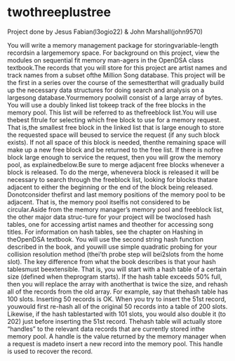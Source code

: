 # twothreeplustree
Project done by Jesus Fabian(l3ogio22) & John Marshall(john9570)


You will write a memory management package for storingvariable-length recordsin a largememory space.  For background on this project, view the modules on sequential fit memory man-agers in the OpenDSA class textbook.The records that you will store for this project are artist names and track names from a subset ofthe Million Song database.  This project will be the first in a series over the course of the semestterthat will gradually build up the necessary data structures for doing search and analysis on a largesong database.Yourmemory poolwill consist of a large array of bytes.  You will use a doubly linked list tokeep track of the free blocks in the memory pool.  This list will be referred to as thefreeblock list.You will use thebest fitrule for selecting which free block to use for a memory request.  That is,the smallest free block in the linked list that is large enough to store the requested space will beused to service the request (if any such block exists).  If not all space of this block is needed, thenthe remaining space will make up a new free block and be returned to the free list.  If there is nofree block large enough to service the request, then you will grow the memory pool, as explainedbelow.Be sure to merge adjacent free blocks whenever a block is released.  To do the merge, whenevera block is released it will be necessary to search through the freeblock list, looking for blocks thatare adjacent to either the beginning or the end of the block being released.  Donotconsider thefirst and last memory positions of the memory pool to be adjacent.  That is, the memory pool itselfis not considered to be circular.Aside from the memory manager’s memory pool and freeblock list, the other major data struc-ture  for  your  project  will  be  twoclosed  hash  tables,  one  for  accessing  artist  names  and  theother for accessing song titles.  For information on hash tables, see the chapter on Hashing in theOpenDSA textbook.  You will use the second string hash function described in the book, and youwill use simple quadratic probing for your collision resolution method (thei’th probe step will bei2slots from the home slot).  The key difference from what the book describes is that your hash tablesmust beextensible.  That is, you will start with a hash table of a certain size (defined when theprogram starts).  If the hash table exceeds 50% full, then you will replace the array with anotherthat is twice the size, and rehash all of the records from the old array.  For example, say that thehash table has 100 slots.  Inserting 50 records is OK. When you try to insert the 51st record, youwould first re-hash all of the original 50 records into a table of 200 slots.  Likewise, if the hash tablestarted with 101 slots, you would also double it (to 202) just before inserting the 51st record.  Thehash table will actually store “handles” to the relevant data records that are currently stored inthe memory pool.  A handle is the value returned by the memory manager when a request is madeto insert a new record into the memory pool.  This handle is used to recover the record.
